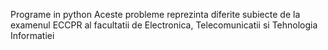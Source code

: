 Programe in python
Aceste probleme reprezinta diferite subiecte de la examenul ECCPR al facultatii de Electronica, Telecomunicatii si Tehnologia Informatiei
